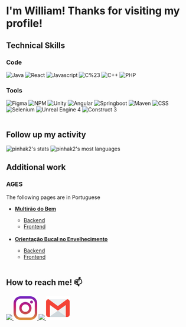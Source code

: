 # I'm William! Thanks for visiting my profile!

## Technical Skills

### Code

<div>
    <img widht="20%" height="20%"src="https://img.shields.io/badge/Code-Java-red?style=flat&logo=appveyor" alt="Java"/>
    <img widht="20%" height="20%"src="https://img.shields.io/badge/Code-React-blue?style=flat&logo=appveyor" alt="React"/>
    <img widht="20%" height="20%"src="https://img.shields.io/badge/Code-Javascript-yellow?style=flat&logo=appveyor" alt="Javascript"/>
    <img widht="20%" height="20%"src="https://img.shields.io/badge/Code-C%23-white?style=flat&logo=appveyor" alt="C%23"/>
    <img widht="20%" height="20%"src="https://img.shields.io/badge/Code-C++-orange?style=flat&logo=appveyor" alt="C++"/>
    <img widht="20%" height="20%"src="https://img.shields.io/badge/Code-PHP-black?style=flat&logo=appveyor" alt="PHP"/>

</div>

### Tools

<div>
    <img widht="20%" height="20%"src="https://img.shields.io/badge/Tool-Figma-blue?style=flat&logo=appveyor" alt="Figma"/>
    <img widht="20%" height="20%"src="https://img.shields.io/badge/Tool-NPM-orange?style=flat&logo=appveyor" alt="NPM"/>
    <img widht="20%" height="20%"src="https://img.shields.io/badge/Tool-Unity-pink?style=flat&logo=appveyor" alt="Unity"/>
    <img widht="20%" height="20%"src="https://img.shields.io/badge/Tool-Angular-lightgreen?style=flat&logo=appveyor" alt="Angular"/>
    <img widht="20%" height="20%"src="https://img.shields.io/badge/Tool-Springboot-green?style=flat&logo=appveyor" alt="Springboot"/>
    <img widht="20%" height="20%"src="https://img.shields.io/badge/Tool-Maven-lightblue?style=flat&logo=appveyor" alt="Maven"/>
    <img widht="20%" height="20%"src="https://img.shields.io/badge/Tool-Laraven-lightyellow?style=flat&logo=appveyor" alt="CSS"/>
    <img widht="20%" height="20%"src="https://img.shields.io/badge/Tool-Selenium-cyan?style=flat&logo=appveyor" alt="Selenium"/>
    <img widht="20%" height="20%"src="https://img.shields.io/badge/Tool-Unreal Engine 4-red?style=flat&logo=appveyor" alt="Unreal Engine 4"/>
    <img widht="20%" height="20%"src="https://img.shields.io/badge/Tool-Construct3-lightgray?style=flat&logo=appveyor" alt="Construct 3"/>
</div>
<br/>

## Follow up my activity

<div>
<p>
   <img width="530em" src="https://github-readme-stats.vercel.app/api?username=pinhak2&show_icons=true&theme=dracula&include_all_commits=true&count_private=true" alt="pinhak2's stats"/>
   <img width="530em" src="https://github-readme-stats.vercel.app/api/top-langs/?username=pinhak2&layout=compact&theme=dracula" alt="pinhak2's most languages"/>
   </p>
</div>
 
## Additional work
### AGES
 <div>
The following pages are in Portuguese
    <ul>
        <li><a href="https://tools.ages.pucrs.br/mutirao-do-bem/mutirao-do-bem-wiki/-/wikis/home" ><b>Multirão do Bem</b></a></li>
        <ul>
            <li><a href="https://tools.ages.pucrs.br/mutirao-do-bem/mutirao-do-bem-backend" >Backend</a></li>
            <li><a href="https://tools.ages.pucrs.br/mutirao-do-bem/mutirao-do-bem-web" >Frontend</a></li>
        </ul>
        <br/>
        <li><a href="https://tools.ages.pucrs.br/orientacao-bucal-no-envelhecimento/orientacao-bucal-no-envelhecimento-wiki/-/wikis/home" ><b>Orientação Bucal no Envelhecimento</b></a></li>
        <ul>
            <li><a href="https://tools.ages.pucrs.br/orientacao-bucal-no-envelhecimento/orientacao-bucal-no-envelhecimento-backend" >Backend</a></li>
            <li><a href="https://tools.ages.pucrs.br/orientacao-bucal-no-envelhecimento/orientacao-bucal-no-envelhecimento-mobile" >Frontend</a></li>
        </ul>
        <br/>
    </ul>
 </div>

## How to reach me! 📫

<div>
    <a href="https://www.fb.com/pinhak">
        <img src="https://cdn.jsdelivr.net/gh/devicons/devicon/icons/facebook/facebook-original.svg" width="64"/>
    </a>
    <a href="https://www.instagram.com/schneider.william" >
        <img src="./assets/instagram.png">
    </a>
    <a href="https://www.linkedin.com/in/william-de-lima-schneider-955a05a5/" >
        <img src="https://cdn.jsdelivr.net/gh/devicons/devicon/icons/linkedin/linkedin-original.svg" width="64"/>  
    </a>
    <a href="mailto:william.lima.schneider@gmail.com" >
        <img src="./assets/gmail.png">
    </a>

<div>
